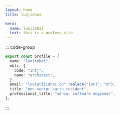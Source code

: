 ```yaml
---
layout: home
title: luojiahai

hero:
  name: luojiahai
  text: this is a useless site
---
```


::: code-group

```ts [profile.ts] :line-numbers
export const profile = {
  name: "luojiahai",
  mbti: {
    code: "intj",
    name: "architect",
  },
  email: "luo[at]jiahai.co".replace("[at]", "@"),
  title: "non-senior earth resident",
  professional_title: "senior software engineer",
};
```

:::
